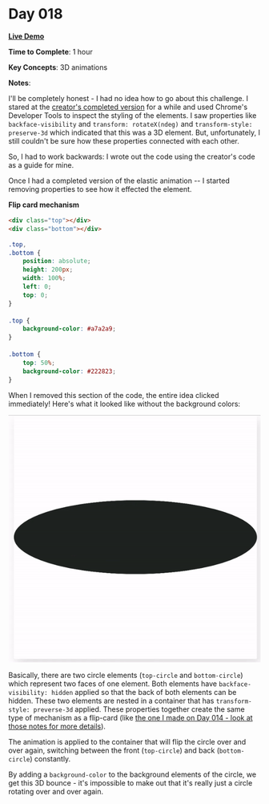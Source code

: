 # Day 018

**<a href="https://css100.aniqa.dev#day-018">Live Demo</a>**

**Time to Complete**: 1 hour

**Key Concepts**: 3D animations

**Notes**:

I'll be completely honest - I had no idea how to go about this challenge. I stared at the <a href="https://100dayscss.com/days/18/">creator's completed version</a> for a while and used Chrome's Developer Tools to inspect the styling of the elements. I saw properties like `backface-visibility` and `transform: rotateX(ndeg)` and `transform-style: preserve-3d` which indicated that this was a 3D element. But, unfortunately, I still couldn't be sure how these properties connected with each other.

So, I had to work backwards: I wrote out the code using the creator's code as a guide for mine.

Once I had a completed version of the elastic animation -- I started removing properties to see how it effected the element.

**Flip card mechanism**

```html
<div class="top"></div>
<div class="bottom"></div>
```

```css
.top,
.bottom {
	position: absolute;
	height: 200px;
	width: 100%;
	left: 0;
	top: 0;
}

.top {
	background-color: #a7a2a9;
}

.bottom {
	top: 50%;
	background-color: #222823;
}
```

When I removed this section of the code, the entire idea clicked immediately! Here's what it looked like without the background colors:

<img src="/entries/018/animation-without-bg.gif">

Basically, there are two circle elements (`top-circle` and `bottom-circle`) which represent two faces of one element. Both elements have `backface-visibility: hidden` applied so that the back of both elements can be hidden. These two elements are nested in a container that has `transform-style: preverse-3d` applied. These properties together create the same type of mechanism as a flip-card (like <a href="https://github.com/aniqatc/css-100/tree/main/entries/014">the one I made on Day 014 - look at those notes for more details</a>).

The animation is applied to the container that will flip the circle over and over again, switching between the front (`top-circle`) and back (`bottom-circle`) constantly.

By adding a `background-color` to the background elements of the circle, we get this 3D bounce - it's impossible to make out that it's really just a circle rotating over and over again.
